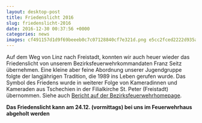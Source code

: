 ```yaml
---
layout: desktop-post
title: Friedenslicht 2016
slug: friedenslicht-2016
date: 2016-12-30 00:37:56 +0000
categories: news
images: cf491157d1d9f69beeeb0c7c07128840cf7e321d.png e5cc2fced2222d935aaac8cc458ee548aff48658.jpg 8e1884860d51f03f2dfda6aecd7eba0876cff024.png
---
```

<p>Auf dem Weg von Linz nach Freistadt, konnten wir auch heuer wieder das Friedenslicht von unserem Bezirksfeuerwehrkommandaten Franz Seitz &uuml;bernehmen. Eine kleine aber feine Abordnung unserer Jugendgruppe folgte der langj&auml;hrigen Tradition, die 1989 ins Leben gerufen wurde. Das Symbol des Friedens wurde in weiterer Folge von Kameradinnen und Kameraden aus Tschechien in der Filialkirche St. Peter (Freistadt) &uuml;bernommen. Siehe auch <a href="http://fr.ooelfv.at/aktuelles/beitrag/friedenslichtfeier-in-der-stiftsbasilika/">Bericht auf der Bezirksfeuerwehrhomepage</a>.</p>
<p><strong>Das Friedenslicht kann am 24.12. (vormittags) bei uns im Feuerwehrhaus abgeholt werden</strong></p>
